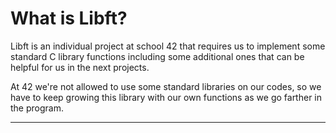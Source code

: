 # What is Libft?

Libft is an individual project at school 42 that requires us to implement some standard C library functions including some additional ones that can be helpful for us in the next projects.

At 42 we're not allowed to use some standard libraries on our codes, so we have to keep growing this library with our own functions as we go farther in the program.

---
